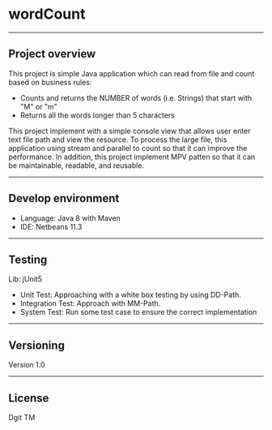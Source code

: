 # wordCount
----------------
Project overview
----------------
This project is simple Java application which can read from file and count based on business rules:

- Counts and returns the NUMBER of words (i.e. Strings) that start with "M" or "m"
- Returns all the words longer than 5 characters

This project implement with a simple console view that allows user enter text file path and view the resource.
To process the large file, this application using stream and parallel to count so that it can improve the performance.
In addition, this project implement MPV patten so that it can be maintainable, readable, and reusable.

-------------------
Develop environment
-------------------
- Language: Java 8 with Maven 
- IDE: Netbeans 11.3

--------
Testing
--------
Lib: jUnit5

- Unit Test: Approaching with a white box testing by using DD-Path.
- Integration Test: Approach with MM-Path.
- System Test: Run some test case to ensure the correct implementation

----------
Versioning
----------

Version 1.0

-------
License
-------

Dgit TM
